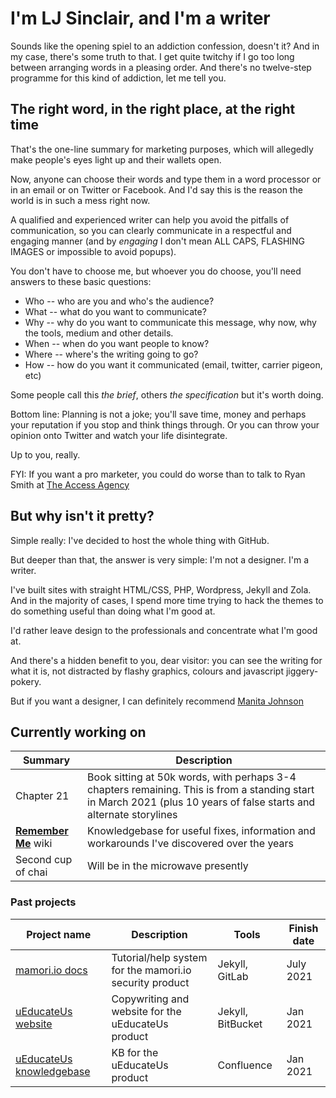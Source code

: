 # I'm LJ Sinclair, and I'm a writer

Sounds like the opening spiel to an addiction confession, doesn't it? And in my case, there's some truth to that. I get quite twitchy if I go too long between arranging words in a pleasing order. And there's no twelve-step programme for this kind of addiction, let me tell you.

## The right word, in the right place, at the right time

That's the one-line summary for marketing purposes, which will allegedly make people's eyes light up and their wallets open.

Now, anyone can choose their words and type them in a word processor or in an email or on Twitter or Facebook. And I'd say this is the reason the world is in such a mess right now.

A qualified and experienced writer can help you avoid the pitfalls of communication, so you can clearly communicate in a respectful and engaging manner (and by *engaging* I don't mean ALL CAPS, FLASHING IMAGES or impossible to avoid popups). 

You don't have to choose me, but whoever you do choose, you'll need answers to these basic questions:

* Who -- who are you and who's the audience?
* What -- what do you want to communicate?
* Why -- why do you want to communicate this message, why now, why the tools, medium and other details.
* When -- when do you want people to know?
* Where -- where's the writing going to go?
* How -- how do you want it communicated (email, twitter, carrier pigeon, etc)

Some people call this *the brief*, others *the specification* but it's worth doing. 

Bottom line: Planning is not a joke; you'll save time, money and perhaps your reputation if you stop and think things through. Or you can throw your opinion onto Twitter and watch your life disintegrate.

Up to you, really.

FYI: If you want a pro marketer, you could do worse than to talk to Ryan Smith at [The Access Agency](https://www.theaccessagency.com.au/)

## But why isn't it pretty?

Simple really: I've decided to host the whole thing with GitHub.

But deeper than that, the answer is very simple: I'm not a designer. I'm a writer.

I've built sites with straight HTML/CSS, PHP, Wordpress, Jekyll and Zola. And in the majority of cases, I spend more time trying to hack the themes to do something useful than doing what I'm good at.

I'd rather leave design to the professionals and concentrate what I'm good at.

And there's a hidden benefit to you, dear visitor: you can see the writing for what it is, not distracted by flashy graphics, colours and javascript jiggery-pokery.

But if you want a designer, I can definitely recommend [Manita Johnson](http://manita.com.au/)

## Currently working on

| Summary | Description |
|---|---|
| Chapter 21 | Book sitting at 50k words, with perhaps 3-4 chapters remaining. This is from a standing start in March 2021 (plus 10 years of false starts and alternate storylines|
| **[Remember Me](https://github.com/ljsinclair/remember)** wiki | Knowledgebase for useful fixes, information and workarounds I've discovered over the years |
| Second cup of chai | Will be in the microwave presently |

### Past projects

| Project name | Description | Tools | Finish date | 
|---|---|---|---|
| [mamori.io docs](https://doc.mamori.io) | Tutorial/help system for the mamori.io security product | Jekyll, GitLab | July 2021
| [uEducateUs website](https://ueducateus.com.au) | Copywriting and website for the uEducateUs product | Jekyll, BitBucket | Jan 2021 |
| [uEducateUs knowledgebase](https://linkedsuccess.atlassian.net/wiki/spaces/UKB/overview) | KB for the uEducateUs product | Confluence | Jan 2021 |

